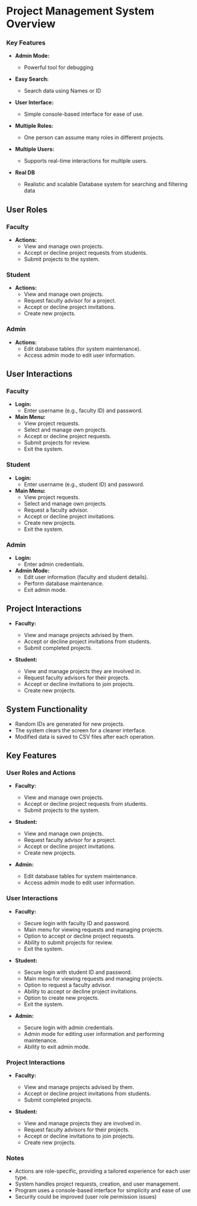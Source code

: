 # Project Management System Overview

### Key Features

- **Admin Mode:**
  - Powerful tool for debugging
  
- **Easy Search:**
  - Search data using Names or ID

- **User Interface:**
  - Simple console-based interface for ease of use.
  
- **Multiple Roles:**
  - One person can assume many roles in different projects.
  
- **Multiple Users:**
  - Supports real-time interactions for multiple users.

- **Real DB**
  - Realistic and scalable Database system for searching and filtering data

## User Roles

### Faculty
- **Actions:**
  - View and manage own projects.
  - Accept or decline project requests from students.
  - Submit projects to the system.

### Student
- **Actions:**
  - View and manage own projects.
  - Request faculty advisor for a project.
  - Accept or decline project invitations.
  - Create new projects.

### Admin
- **Actions:**
  - Edit database tables (for system maintenance).
  - Access admin mode to edit user information.

## User Interactions

### Faculty
- **Login:**
  - Enter username (e.g., faculty ID) and password.
- **Main Menu:**
  - View project requests.
  - Select and manage own projects.
  - Accept or decline project requests.
  - Submit projects for review.
  - Exit the system.

### Student
- **Login:**
  - Enter username (e.g., student ID) and password.
- **Main Menu:**
  - View project requests.
  - Select and manage own projects.
  - Request a faculty advisor.
  - Accept or decline project invitations.
  - Create new projects.
  - Exit the system.

### Admin
- **Login:**
  - Enter admin credentials.
- **Admin Mode:**
  - Edit user information (faculty and student details).
  - Perform database maintenance.
  - Exit admin mode.

## Project Interactions

- **Faculty:**
  - View and manage projects advised by them.
  - Accept or decline project invitations from students.
  - Submit completed projects.

- **Student:**
  - View and manage projects they are involved in.
  - Request faculty advisors for their projects.
  - Accept or decline invitations to join projects.
  - Create new projects.

## System Functionality

- Random IDs are generated for new projects.
- The system clears the screen for a cleaner interface.
- Modified data is saved to CSV files after each operation.

## Key Features

### User Roles and Actions

- **Faculty:**
  - View and manage own projects.
  - Accept or decline project requests from students.
  - Submit projects to the system.

- **Student:**
  - View and manage own projects.
  - Request faculty advisor for a project.
  - Accept or decline project invitations.
  - Create new projects.

- **Admin:**
  - Edit database tables for system maintenance.
  - Access admin mode to edit user information.

### User Interactions

- **Faculty:**
  - Secure login with faculty ID and password.
  - Main menu for viewing requests and managing projects.
  - Option to accept or decline project requests.
  - Ability to submit projects for review.
  - Exit the system.

- **Student:**
  - Secure login with student ID and password.
  - Main menu for viewing requests and managing projects.
  - Option to request a faculty advisor.
  - Ability to accept or decline project invitations.
  - Option to create new projects.
  - Exit the system.

- **Admin:**
  - Secure login with admin credentials.
  - Admin mode for editing user information and performing maintenance.
  - Ability to exit admin mode.

### Project Interactions

- **Faculty:**
  - View and manage projects advised by them.
  - Accept or decline project invitations from students.
  - Submit completed projects.

- **Student:**
  - View and manage projects they are involved in.
  - Request faculty advisors for their projects.
  - Accept or decline invitations to join projects.
  - Create new projects.

### Notes

- Actions are role-specific, providing a tailored experience for each user type.
- System handles project requests, creation, and user management.
- Program uses a console-based interface for simplicity and ease of use
- Security could be improved (user role permission issues)